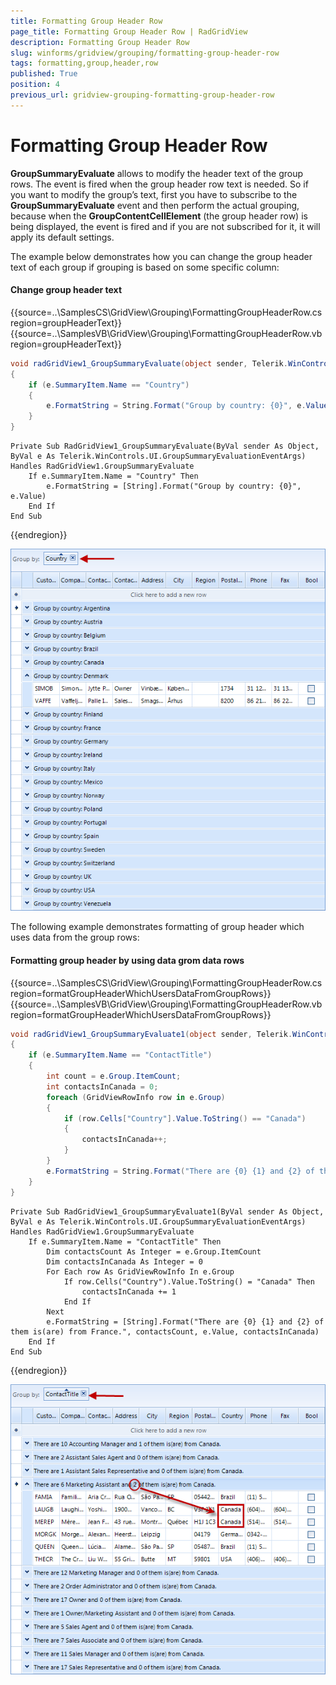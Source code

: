 ```yaml
---
title: Formatting Group Header Row
page_title: Formatting Group Header Row | RadGridView
description: Formatting Group Header Row
slug: winforms/gridview/grouping/formatting-group-header-row
tags: formatting,group,header,row
published: True
position: 4
previous_url: gridview-grouping-formatting-group-header-row
---
```


# Formatting Group Header Row

__GroupSummaryEvaluate__ allows to modify the header text of the group rows. The event is fired when the group header row text is needed. So if you want to modify the group’s text, first you have to subscribe to the __GroupSummaryEvaluate__ event and then perform the actual grouping, because when the __GroupContentCellElement__ (the group header row) is being displayed, the event is fired and if you are  not subscribed for it, it will apply its default settings.

The example below demonstrates how you can change the group header text of each group if grouping is based on some specific column:

#### Change group header text

{{source=..\SamplesCS\GridView\Grouping\FormattingGroupHeaderRow.cs region=groupHeaderText}} 
{{source=..\SamplesVB\GridView\Grouping\FormattingGroupHeaderRow.vb region=groupHeaderText}} 

````C#
void radGridView1_GroupSummaryEvaluate(object sender, Telerik.WinControls.UI.GroupSummaryEvaluationEventArgs e)
{
    if (e.SummaryItem.Name == "Country")
    {
        e.FormatString = String.Format("Group by country: {0}", e.Value);
    }
}

````
````VB.NET
Private Sub RadGridView1_GroupSummaryEvaluate(ByVal sender As Object, ByVal e As Telerik.WinControls.UI.GroupSummaryEvaluationEventArgs) Handles RadGridView1.GroupSummaryEvaluate
    If e.SummaryItem.Name = "Country" Then
        e.FormatString = [String].Format("Group by country: {0}", e.Value)
    End If
End Sub

````

{{endregion}} 


![gridview-grouping-formatting-group-header-row 001](images/gridview-grouping-formatting-group-header-row001.png)

The following example demonstrates formatting of group header which uses data from the group rows:

#### Formatting group header by using data grom data rows

{{source=..\SamplesCS\GridView\Grouping\FormattingGroupHeaderRow.cs region=formatGroupHeaderWhichUsersDataFromGroupRows}} 
{{source=..\SamplesVB\GridView\Grouping\FormattingGroupHeaderRow.vb region=formatGroupHeaderWhichUsersDataFromGroupRows}} 

````C#
void radGridView1_GroupSummaryEvaluate1(object sender, Telerik.WinControls.UI.GroupSummaryEvaluationEventArgs e)
{
    if (e.SummaryItem.Name == "ContactTitle")
    {
        int count = e.Group.ItemCount;
        int contactsInCanada = 0;
        foreach (GridViewRowInfo row in e.Group)
        {
            if (row.Cells["Country"].Value.ToString() == "Canada")
            {
                contactsInCanada++;
            }
        }
        e.FormatString = String.Format("There are {0} {1} and {2} of them is(are) from Canada.", count, e.Value, contactsInCanada);
    }
}

````
````VB.NET
Private Sub RadGridView1_GroupSummaryEvaluate1(ByVal sender As Object, ByVal e As Telerik.WinControls.UI.GroupSummaryEvaluationEventArgs) Handles RadGridView1.GroupSummaryEvaluate
    If e.SummaryItem.Name = "ContactTitle" Then
        Dim contactsCount As Integer = e.Group.ItemCount
        Dim contactsInCanada As Integer = 0
        For Each row As GridViewRowInfo In e.Group
            If row.Cells("Country").Value.ToString() = "Canada" Then
                contactsInCanada += 1
            End If
        Next
        e.FormatString = [String].Format("There are {0} {1} and {2} of them is(are) from France.", contactsCount, e.Value, contactsInCanada)
    End If
End Sub

````

{{endregion}} 

![gridview-grouping-formatting-group-header-row 002](images/gridview-grouping-formatting-group-header-row002.png)
